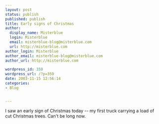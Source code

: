 ```yaml
---
layout: post
status: publish
published: publish
title: Early signs of Christmas
author:
  display_name: Misterblue
  login: Misterblue
  email: misterblue-blog@misterblue.com
  url: http://misterblue.com
author_login: Misterblue
author_email: misterblue-blog@misterblue.com
author_url: http://misterblue.com

wordpress_id: 359
wordpress_url: /?p=359
date: 2003-11-15 12:56:14
categories:
- Blog


---
```

<p>
I saw an early sign of Christmas today -- my first truck carrying a load of cut Christmas trees.  Can't be long now.
</p>
